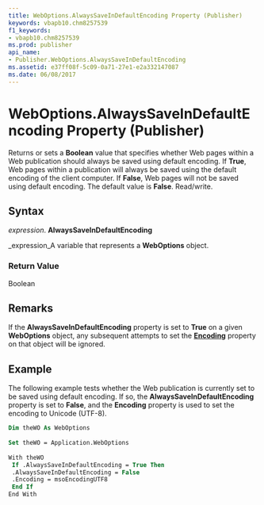 ```yaml
---
title: WebOptions.AlwaysSaveInDefaultEncoding Property (Publisher)
keywords: vbapb10.chm8257539
f1_keywords:
- vbapb10.chm8257539
ms.prod: publisher
api_name:
- Publisher.WebOptions.AlwaysSaveInDefaultEncoding
ms.assetid: e37ff08f-5c09-0a71-27e1-e2a332147087
ms.date: 06/08/2017
---
```



# WebOptions.AlwaysSaveInDefaultEncoding Property (Publisher)

Returns or sets a **Boolean** value that specifies whether Web pages within a Web publication should always be saved using default encoding. If **True**, Web pages within a publication will always be saved using the default encoding of the client computer. If **False**, Web pages will not be saved using default encoding. The default value is **False**. Read/write.


## Syntax

 _expression_. **AlwaysSaveInDefaultEncoding**

 _expression_A variable that represents a **WebOptions** object.


### Return Value

Boolean


## Remarks

If the **AlwaysSaveInDefaultEncoding** property is set to **True** on a given **WebOptions** object, any subsequent attempts to set the **[Encoding](weboptions-encoding-property-publisher.md)** property on that object will be ignored.


## Example

The following example tests whether the Web publication is currently set to be saved using default encoding. If so, the **AlwaysSaveInDefaultEncoding** property is set to **False**, and the **Encoding** property is used to set the encoding to Unicode (UTF-8).


```vb
Dim theWO As WebOptions 
 
Set theWO = Application.WebOptions 
 
With theWO 
 If .AlwaysSaveInDefaultEncoding = True Then 
 .AlwaysSaveInDefaultEncoding = False 
 .Encoding = msoEncodingUTF8 
 End If 
End With
```


